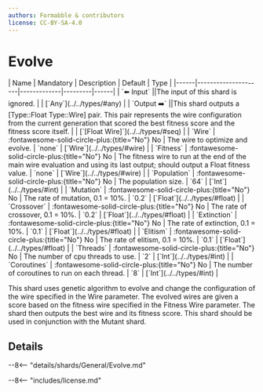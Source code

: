 ```yaml
---
authors: Formabble & contributors
license: CC-BY-SA-4.0
---
```



# Evolve

<div class="sh-parameters" markdown="1">
| Name | Mandatory | Description | Default | Type |
|------|---------------------|-------------|---------|------|
| `⬅️ Input` ||The input of this shard is ignored. | | [`Any`](../../types/#any) |
| `Output ➡️` ||This shard outputs a [Type::Float Type::Wire] pair. This pair represents the wire configuration from the current generation that scored the best fitness score and the fitness score itself. | | [`[Float Wire]`](../../types/#seq) |
| `Wire` | :fontawesome-solid-circle-plus:{title="No"} No  | The wire to optimize and evolve. | `none` | [`Wire`](../../types/#wire) |
| `Fitness` | :fontawesome-solid-circle-plus:{title="No"} No  | The fitness wire to run at the end of the main wire evaluation and using its last output; should output a Float fitness value. | `none` | [`Wire`](../../types/#wire) |
| `Population` | :fontawesome-solid-circle-plus:{title="No"} No  | The population size. | `64` | [`Int`](../../types/#int) |
| `Mutation` | :fontawesome-solid-circle-plus:{title="No"} No  | The rate of mutation, 0.1 = 10%. | `0.2` | [`Float`](../../types/#float) |
| `Crossover` | :fontawesome-solid-circle-plus:{title="No"} No  | The rate of crossover, 0.1 = 10%. | `0.2` | [`Float`](../../types/#float) |
| `Extinction` | :fontawesome-solid-circle-plus:{title="No"} No  | The rate of extinction, 0.1 = 10%. | `0.1` | [`Float`](../../types/#float) |
| `Elitism` | :fontawesome-solid-circle-plus:{title="No"} No  | The rate of elitism, 0.1 = 10%. | `0.1` | [`Float`](../../types/#float) |
| `Threads` | :fontawesome-solid-circle-plus:{title="No"} No  | The number of cpu threads to use. | `2` | [`Int`](../../types/#int) |
| `Coroutines` | :fontawesome-solid-circle-plus:{title="No"} No  | The number of coroutines to run on each thread. | `8` | [`Int`](../../types/#int) |

</div>

This shard uses genetic algorithm to evolve and change the configuration of the wire specified in the Wire parameter. The evolved wires are given a score based on the fitness wire specified in the Fitness Wire parameter. The shard then outputs the best wire and its fitness score. This shard should be used in conjunction with the Mutant shard.

## Details

--8<-- "details/shards/General/Evolve.md"


--8<-- "includes/license.md"

